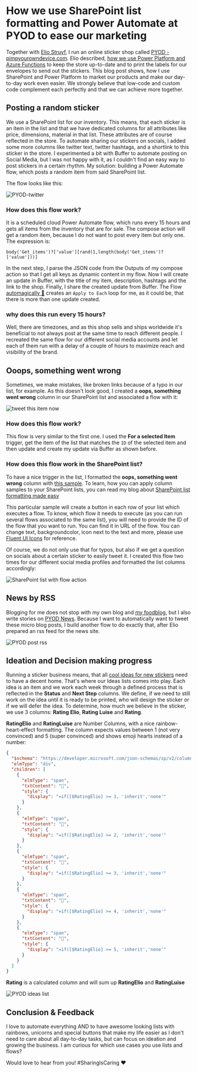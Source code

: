 # How we use SharePoint list formatting and Power Automate at PYOD to ease our marketing

Together with [Elio Struyf](https://www.eliostruyf.com), I run an online sticker shop called [PYOD - pimpyourowndevice.com](https://pyod.shop). Elio described, [how we use Power Platform and Azure Functions](https://www.eliostruyf.com/running-online-store-powerplatform-azure/) to keep the store up-to-date and to print the labels for our envelopes to send out the stickers. This blog post shows, how I use SharePoint and Power Platform to market our products and make our day-to-day work even easier. We strongly believe that low-code and custom code complement each perfectly and that we can achieve more together. 

## Posting a random sticker

We use a SharePoint list for our inventory. This means, that each sticker is an item in the list and that we have dedicated columns for all attributes like price, dimensions, material in that list. These attributes are of course reflected in the store. To automate sharing our stickers on socials, I added some more columns like twitter text, twitter hashtags, and a shortlink to this sticker in the store. I experimented a bit with Buffer to automate posting on Social Media, but I was not happy with it, as I couldn't find an easy way to post stickers in a certain rhythm. My solution: building a Power Automate flow, which posts a random item from said SharePoint list.

The flow looks like this: 

![PYOD-twitter](https://github.com/LuiseFreese/blog/blob/main/media/pyod-twitter-flow-full.png)

### How does this flow work? 

It is a scheduled cloud Power Automate flow, which runs every 15 hours and gets all items from the inventory that are for sale. The compose action will get a random item, because I do not want to post every item but only one. The expression is: 

`body('Get_items')?['value'][rand(1,length(body('Get_items')?['value']))]`

In the next step, I parse the JSON code from the Outputs of my compose action so that I get all keys as dynamic content in my flow. Now I will create an update in Buffer, with the title of my item, description, hashtags and the link to the shop. Finally, I share the created update from Buffer. The Flow [automagically 🦄](https://pimpyourowndevice.com/stickers/automagically-large/) creates an `Apply to Each` loop for me, as it could be, that there is more than one update created. 

### why does this run every 15 hours? 

Well, there are timezones, and as this shop sells and ships worldwide it's beneficial to not always post at the same time to reach different people. I recreated the same flow for our different social media accounts and let each of them run with a delay of a couple of hours to maximize reach and visibility of the brand. 

## Ooops, something went wrong

Sometimes, we make mistakes, like broken links because of a typo in our list, for example. As this doesn't look good, I created a **oops, something went wrong** column in our SharePoint list and associated a flow with it: 

![tweet this item now](https://github.com/LuiseFreese/blog/blob/main/media/pyod-twitter-now.png)

### How does this flow work?

This flow is very similar to the first one. I used the **For a selected Item** trigger, get the item of the list that matches the `ID` of the selected item and then update and create my update via Buffer as shown before. 

### How does this flow work in the SharePoint list?

To have a nice trigger in the list, I formatted the **oops, something went wrong** column with [this sample](https://github.com/pnp/sp-dev-list-formatting/blob/master/column-samples/generic-start-flow/start-flow-button.json). To learn, how you can apply column samples to your SharePoint lists, you can read my blog about [SharePoint list formatting made easy](https://m365princess.com/sharepoint-list-formatting-made-easy/)

This particular sample will create a button in each row of your list which executes a flow. To know, which flow it needs to execute (as you can run several flows associated to the same list), you will need to provide the ID of the flow that you want to run. You can find it in URL of the flow. You can change text, backgroundcolor, icon next to the text and more, please use [Fluent UI Icons](https://developer.microsoft.com/en-us/fluentui#/styles/web/icons) for reference. 

Of course, we do not only use that for typos, but also if we get a question on socials about a certain sticker to easily tweet it. I created this flow two times for our different social media profiles and formatted the list columns accordingly:

![SharePoint list with flow action](https://github.com/LuiseFreese/blog/blob/main/media/pyod-twitter-list.png)

## News by RSS

Blogging for me does not stop with my own blog and [my foodblog](https://www.thatkitchenprincess.com), but I also write stories on [PYOD News](https://pimpyourowndevice.com/news). Because I want to automatically want to tweet these micro blog posts, I build another flow to do exactly that, after Elio prepared an rss feed for the news site. 

![PYOD post rss](https://github.com/LuiseFreese/blog/blob/main/media/pyod-ideas-news-rss.png)

## Ideation and Decision making progress

Running a sticker business means, that all [cool ideas for new stickers](https://pimpyourowndevice.com/news/2021/01/how-we-started-pixelart-stickers/) need to have a decent home. That's where our Ideas lists comes into play. Each idea is an item and we work each week through a defined process that is reflected in the **Status** and **Next Step** columns. We define, if we need to still work on the idea until it is ready to be printed, who will design the sticker or if we will defer the idea. To determine, how much we believe in the sticker, we use 3 columns: **Rating Elio**, **Rating Luise** and **Rating**. 

**RatingElio** and **RatingLuise** are Number Columns, with a nice rainbow-heart-effect formatting. The column expects values between 1 (not very convinced) and 5 (super convinced) and shows emoji hearts instead of a number:

```json
{
  "$schema": "https://developer.microsoft.com/json-schemas/sp/v2/column-formatting.schema.json",
  "elmType": "div",
  "children": [
    {
      "elmType": "span",
      "txtContent": "💛",
      "style": {
        "display": "=if([$RatingElio] >= 1, 'inherit','none'"
      }
    },
    {
      "elmType": "span",
      "txtContent": "🧡",
      "style": {
        "display": "=if([$RatingElio] >= 2, 'inherit','none'"
      }
    },
    {
      "elmType": "span",
      "txtContent": "💖",
      "style": {
        "display": "=if([$RatingElio] >= 3, 'inherit','none'"
      }
    },
    {
      "elmType": "span",
      "txtContent": "💜",
      "style": {
        "display": "=if([$RatingElio] >= 4, 'inherit','none'"
      }
    },
    {
      "elmType": "span",
      "txtContent": "💙",
      "style": {
        "display": "=if([$RatingElio] >= 5, 'inherit','none'"
      }
    }
  ]
}
```

**Rating** is a calculated column and will sum up **RatingElio** and **RatingLuise**
    
![PYOD ideas list](https://github.com/LuiseFreese/blog/blob/main/media/pyod-ideas-list-format.png)

## Conclusion & Feedback

I love to automate everything AND to have awesome looking lists with rainbows, unicorns and special buttons that make my life easier as I don't need to care about all day-to-day tasks, but can focus on ideation and growing the business. I am curious for which use cases you use lists and flows? 

Would love to hear from you! #SharingIsCaring ❤


